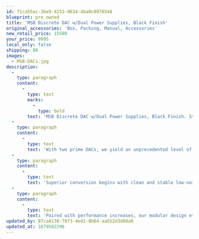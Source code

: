 ```yaml
---
id: f1ca55ac-3be9-4153-9634-4ba0c0978548
blueprint: pre_owned
title: 'MSB Discrete DAC w/Dual Power Supplies, Black Finish'
original_accessories: 'Box, Packing, Manual, Accessories'
new_retail_price: 15500
your_price: 9995
local_only: false
shipping: 80
images:
  - MSB-DACs.jpg
description:
  -
    type: paragraph
    content:
      -
        type: text
        marks:
          -
            type: bold
        text: 'MSB Discrete DAC w/Dual Power Supplies, Black Finish. Standard digital card installed - all others are optional. Unit is in excellent physical and functional condition and was purchased new less than a year ago. Legendary MSB performance at a more affordable price-point. '
  -
    type: paragraph
    content:
      -
        type: text
        text: 'With two prime DACs, we yield an unprecedented level of detail, reproducing the musicality, soundstage, and texture of an original performance, bringing the artist to you. A fully balanced, ultra-high precision, discrete ladder DAC architecture ensures each note tells a story. Additionally, MSB’s robust in-house design enables the finest quality playback of PCM and native DSD, while our low impedance circuitry drives your amplification directly without adding coloration or buffering noise. The end result is a digital experience defying expectations.'
  -
    type: paragraph
    content:
      -
        type: text
        text: 'Superior conversion begins with clean and stable low-noise power. The Discrete Power Supply feeds the DAC with dual low-noise power streams that are linear and independent. That’s not all—the CNC unibody aluminum chassis provides the discrete power supply with optimal thermal performance and an elegant design aesthetic. The DAC comes equipped with a single power supply, but can be augmented with a second discrete power supply to enable optimized power isolation between all major components.'
  -
    type: paragraph
    content:
      -
        type: text
        text: 'Paired with performance increases, our modular design ethos increases flexibility for future updates and product support, guaranteeing a long-term product investment. As you pursue higher levels of playback, an MSB upgrade path is always available to help drive your own desire for innovation. Whether it’s a software update or a leading-edge modular component,'
updated_by: 87ca4130-78f3-4ed1-8b64-aa552d3d08a8
updated_at: 1679582296
---
```

